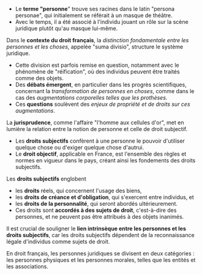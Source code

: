 - Le **terme "personne**" trouve ses racines dans le latin "persona personae", qui initialement se référait à un masque de théâtre. 
- Avec le temps, il a été associé à l'individu jouant un rôle sur la scène juridique plutôt qu'au masque lui-même.

Dans le **contexte du droit français**, la *distinction fondamentale entre les personnes et les choses*, appelée "suma divisio", structure le système juridique. 
- Cette division est parfois remise en question, notamment avec le phénomène de "réification", où des individus peuvent être traités comme des objets. 
- Des **débats émergent**, en particulier dans les progrès scientifiques, concernant la *transformation de personnes en choses*, comme dans le cas des *augmentations corporelles telles que les prothèses*. 
- Ces **questions** soulèvent des *enjeux de propriété et de droits sur ces augmentations*.

La **jurisprudence**, comme l'affaire "l'homme aux cellules d'or", met en lumière la relation entre la notion de personne et celle de droit subjectif. 
- Les **droits subjectifs** confèrent à une personne le pouvoir d'utiliser quelque chose ou d'exiger quelque chose d'autrui. 
- Le **droit objectif**, applicable en France, est l'ensemble des règles et normes en vigueur dans le pays, créant ainsi les fondements des droits subjectifs.

Les **droits subjectifs** englobent 
- les **droits** réels, qui concernent l'usage des biens, 
- les **droits de créance et d'obligation**, qui s'exercent entre individus, et 
- les **droits de la personnalité**, qui seront abordés ultérieurement. 
- Ces droits sont **accordés à des sujets de droit**, c'est-à-dire des personnes, et ne peuvent pas être attribués à des objets inanimés.

Il est crucial de souligner le **lien intrinsèque entre les personnes et les droits subjectifs**, car les droits subjectifs dépendent de la reconnaissance légale d'individus comme sujets de droit. 

En droit français, les personnes juridiques se divisent en deux catégories : les personnes physiques et les personnes morales, telles que les entités et les associations.